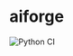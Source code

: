 # aiforge

![Python CI](https://github.com/mpazaryna/aiforge/actions/workflows/.ci.yml/badge.svg?branch=main)
